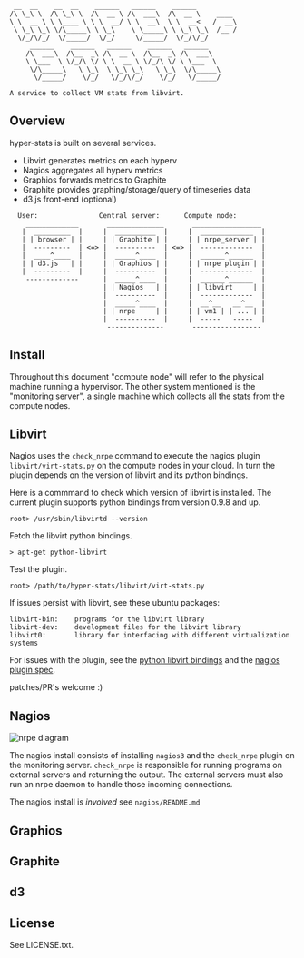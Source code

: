 ```
 __  __    __  __    ______   ______    ______
/\ \_\ \  /\ \_\ \  /\  __ \ /\  ___\  /\  __ \    ____
\ \  __ \ \ \____ \ \ \  __/ \ \  __\  \ \  __<   /  __\
 \ \_\ \_\ \/\_____\ \ \_\    \ \_____\ \ \_\ \_\  /__ /
  \/_/\/_/  \/_____/  \/_/     \/_____/  \/_/\/_/
     ______    ______   ______    ______   ______
    /\  ___\  /\__  _\ /\  __ \  /\__  _\ /\  ___\
    \ \___  \ \/_/\ \/ \ \  __ \ \/_/\ \/ \ \___  \
     \/\_____\   \ \_\  \ \_\ \_\   \ \_\  \/\_____\
      \/_____/    \/_/   \/_/\/_/    \/_/   \/_____/
      
A service to collect VM stats from libvirt.
```

Overview
--------
hyper-stats is built on several services. 

 - Libvirt generates metrics on each hyperv
 - Nagios aggregates all hyperv metrics
 - Graphios forwards metrics to Graphite 
 - Graphite provides graphing/storage/query of timeseries data 
 - d3.js front-end (optional)

```
  User:               Central server:      Compute node:
    _____________       ______________       _________________ 
   |  _________  |     |  __________  |     |  _____________  |
   | | browser | |     | | Graphite | |     | | nrpe_server | |
   |  ---------  | <=> |  ----------  | <=> |  -------------  |
   |  ____^____  |     |  _____^____  |     |  ______^______  |
   | | d3.js   | |     | | Graphios | |     | | nrpe plugin | |
   |  ---------  |     |  ----------  |     |  -------------  |
    -------------      |  _____^____  |     |  ______^______  |
                       | | Nagios   | |     | | libvirt     | |
                       |  ----------  |     |  -------------  |
                       |  _____^____  |     |  __^__   __^__  |
                       | | nrpe     | |     | | vm1 | | ... | |
                       |  ----------  |     |  -----   -----  |
                        --------------       -----------------
```
Install
-------

Throughout this document "compute node" will refer to the physical machine
running a hypervisor. The other system mentioned is the "monitoring server", a
single machine which collects all the stats from the compute nodes.

Libvirt
-------
Nagios uses the `check_nrpe` command to execute the nagios plugin
`libvirt/virt-stats.py` on the compute nodes in your cloud. In turn
the plugin depends on the version of libvirt and its python bindings.

Here is a commmand to check which version of libvirt is installed. The current
plugin supports python bindings from version 0.9.8 and up.
```
root> /usr/sbin/libvirtd --version
```

Fetch the libvirt python bindings.
```
> apt-get python-libvirt
```

Test the plugin. 
```
root> /path/to/hyper-stats/libvirt/virt-stats.py
```

If issues persist with libvirt, see these ubuntu packages:
```
libvirt-bin:    programs for the libvirt library
libvirt-dev:    development files for the libvirt library
libvirt0:       library for interfacing with different virtualization systems
```

For issues with the plugin, see the 
[python libvirt bindings](http://libvirt.org/python.html) and the [nagios plugin spec](http://nagios.sourceforge.net/docs/3_0/pluginapi.html).

patches/PR's welcome :)

Nagios
-------

![nrpe diagram](https://exchange.nagios.org/components/com_mtree/img/listings/m/93.png)

The nagios install consists of installing `nagios3` and the `check_nrpe`
plugin on the monitoring server. `check_nrpe` is responsible for running
programs on external servers and returning the output. The external servers
must also run an nrpe daemon to handle those incoming connections.

The nagios install is *involved* see `nagios/README.md`

Graphios
--------
Graphite
--------
d3
--
License
-------

See LICENSE.txt.
